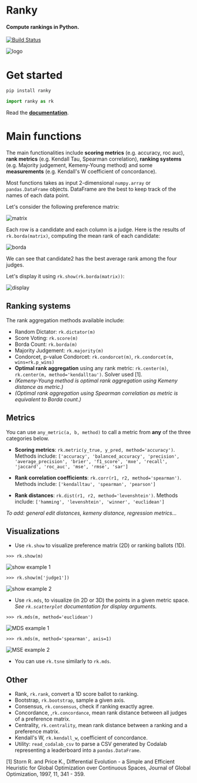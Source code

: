 # Ranky

#### Compute rankings in Python.

[![Build Status](https://travis-ci.com/Didayolo/ranky.svg?token=sQRwdboThHyw4yYsxjxs&branch=master)](https://travis-ci.com/Didayolo/ranky)

![logo](logo.png)

# Get started

```bash
pip install ranky
```
```python
import ranky as rk
```

Read the **[documentation](https://didayolo.github.io/ranky/)**.

# Main functions

The main functionalities include **scoring metrics** (e.g. accuracy, roc auc), **rank metrics** (e.g. Kendall Tau, Spearman correlation), **ranking systems** (e.g. Majority judgement, Kemeny-Young method) and some **measurements** (e.g. Kendall's W coefficient of concordance).

Most functions takes as input 2-dimensional `numpy.array` or `pandas.DataFrame` objects. DataFrame are the best to keep track of the names of each data point.

Let's consider the following preference matrix:

![matrix](img/preference_matrix.png)

Each row is a candidate and each column is a judge. Here is the results of `rk.borda(matrix)`, computing the mean rank of each candidate:

![borda](img/borda_example.png)

We can see that candidate2 has the best average rank among the four judges.

Let's display it using `rk.show(rk.borda(matrix))`:

![display](img/show_example.png)


## Ranking systems

The rank aggregation methods available include:

* Random Dictator: `rk.dictator(m)`
* Score Voting: `rk.score(m)`
* Borda Count: `rk.borda(m)`
* Majority Judgement: `rk.majority(m)`
* Condorcet, p-value Condorcet: `rk.condorcet(m)`, `rk.condorcet(m, wins=rk.p_wins)`
* **Optimal rank aggregation** using any rank metric: `rk.center(m)`, `rk.center(m, method='kendalltau')`. Solver used \[1\].
* _(Kemeny-Young method is optimal rank aggregation using Kemeny distance as metric.)_
* _(Optimal rank aggregation using Spearman correlation as metric is equivalent to Borda count.)_



## Metrics

You can use `any_metric(a, b, method)` to call a metric from **any** of the three categories below.

* **Scoring metrics**: `rk.metric(y_true, y_pred, method='accuracy')`. Methods include: `['accuracy', 'balanced_accuracy', 'precision', 'average_precision', 'brier', 'f1_score', 'mxe', 'recall', 'jaccard', 'roc_auc', 'mse', 'rmse', 'sar']`

* **Rank correlation coefficients**: `rk.corr(r1, r2, method='spearman')`. Methods include: `['kendalltau', 'spearman', 'pearson']`

* **Rank distances**: `rk.dist(r1, r2, method='levenshtein')`. Methods include: `['hamming', 'levenshtein', 'winner', 'euclidean']`


_To add: general edit distances, kemeny distance, regression metrics..._


## Visualizations

* Use `rk.show` to visualize preference matrix (2D) or ranking ballots (1D).

`>>> rk.show(m)`

![show example 1](img/show_example_1.png)

`>>> rk.show(m['judge1'])`

![show example 2](img/show_example_2.png)

* Use `rk.mds`, to visualize (in 2D or 3D) the points in a given metric space. _See `rk.scatterplot` documentation for display arguments._

`>>> rk.mds(m, method='euclidean')`

![MDS example 1](img/mds_example_1.png)

`>>> rk.mds(m, method='spearman', axis=1)`

![MSE example 2](img/mds_example_2.png)

* You can use `rk.tsne` similarly to `rk.mds`.



## Other

* Rank, `rk.rank`, convert a 1D score ballot to ranking.
* Bootstrap, `rk.bootstrap`, sample a given axis.
* Consensus, `rk.consensus`, check if ranking exactly agree.
* Concordance, ,`rk.concordance`, mean rank distance between all judges of a preference matrix.
* Centrality, `rk.centrality`, mean rank distance between a ranking and a preference matrix.
* Kendall's W, `rk.kendall_w`, coefficient of concordance.
* Utility: `read_codalab_csv` to parse a CSV generated by Codalab representing a leaderboard into a `pandas.DataFrame`.


\[1\] Storn R. and Price K., Differential Evolution - a Simple and Efficient Heuristic for Global Optimization over Continuous Spaces, Journal of Global Optimization, 1997, 11, 341 - 359.
